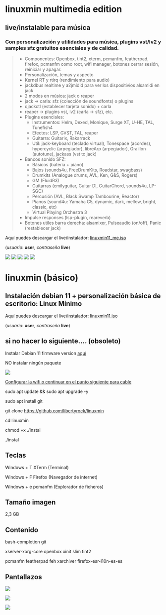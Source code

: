 # linuxmin multimedia edition
## live/instalable para música
### Con personalización y utilidades para música, plugins vst/lv2 y samples sfz gratuitos esenciales y de calidad.
> - Componentes: Openbox, tint2, xterm, pcmanfm, featherpad, firefox, pcmanfm como root, wifi manager, botones cerrar sesión, reiniciar y apagar.
> - Personalización, temas y aspecto
> - Kernel RT y rtirq (rendimiento para audio)
> - jackdbus realtime y a2jmidid para ver los dispositivios alsamidi en jack
> - 2 modos en música: jack o reaper
> - jack -> carla: sfz (colección de soundfonts) o plugins
> - qjackctl (establecer tarjeta sonido) + carla
> - reaper -> plugins vst, lv2 (carla -> sfz), etc.
> - Plugins esenciales: 
>   - Instrumentos: Helm, Dexed, Monique, Surge XT, U-HE, TAL, Tunefish4
>   - Efectos: LSP, GVST, TAL, reaper
>   - Guitarra: Guitarix, Rakarrack
>   - Util: jack-keyboard (teclado virtual), Tonespace (acordes), hypercyclic (arpegiador), libreArp (arpegiador), Graillon (autotune), jackass (vst to jack)
> - Bancos sonido SFZ:
>   - Básicos (bateria + piano)
>   - Bajos  (sounds4u, FreeDrumKits, Roadstar, swagbass)
>   - Drumkits (Analogue drums, AVL, Ken, G&S, Rogers)
>   - GM (FluidR3)
>   - Guitarras (emilyguitar, Guitar DI, GuitarChord, sounds4u, LP-SGC)
>   - Percusión (AVL, Black Swamp Tambourine, Reactor)
>   - Pianos (sound4u: Yamaha C5, dynamic, dark, mellow, bright, classic, etc)
>   - Virtual Playing Orchestra 3
> - Impulse responses (lsp-plugin, reareverb)
> - Botones utiles barra derecha: alsamixer, Pulseaudio (on/off), Panic (restablecer jack)


Aquí puedes descargar el live/instalador: [linuxmin11_me.iso](https://upvedues-my.sharepoint.com/:u:/g/personal/jmpolo_upv_edu_es/EZomlrYHznVMvvKTy_Z9osYBLEXiul1kS0p-VoJcvfC2tA?e=fdIuY3)

(*usuario*: **user**, *contraseña* **live**) 

![](imagen-me1%20(1).png)
![](imagen-me1%20(2).png)
![](imagen-me1%20(3).png)
![](imagen-me1%20(4).png)
![](imagen-me1%20(5).png)
#
#
#
#
#

# linuxmin (básico)
## Instalación debian 11 + personalización básica de escritorio: Linux Mínimo
Aquí puedes descargar el live/instalador: [linuxmin11.iso](https://upvedues-my.sharepoint.com/:u:/g/personal/jmpolo_upv_edu_es/ERsrS4EyBOJPnoxN9eGnnPYBA4j9h7gMB8WVwNz5GiFdBA?e=NXMcMz)

(*usuario*: **user**, *contraseña* **live**) 


## si no hacer lo siguiente.... (obsoleto)

Instalar Debian 11 firmware version [aquí](https://cdimage.debian.org/cdimage/unofficial/non-free/cd-including-firmware/current/amd64/iso-cd/)

NO instalar ningún paquete

![](linuxmin_install.png)

[Configurar la wifi o continuar en el punto siguiente para cable](http://phmmusic.blogspot.com/2022/05/debian-11-basico.html)

sudo apt update && sudo apt upgrade -y

sudo apt install git

git clone https://github.com/libertyrock/linuxmin

cd linuxmin

chmod +x ./instal

./instal

## Teclas

Windows + T XTerm (Terminal)

Windows + F Firefox (Navegador de internet)

Windows + e pcmanfm (Explorador de ficheros)

## Tamaño imagen

2,3 GB

## Contenido

bash-completion git

xserver-xorg-core openbox xinit slim tint2

pcmanfm featherpad feh xarchiver firefox-esr-l10n-es-es

## Pantallazos

![](linuxmin_login.png)

![](linuxmin_barra.png)

![](linuxmin_apps.png)

